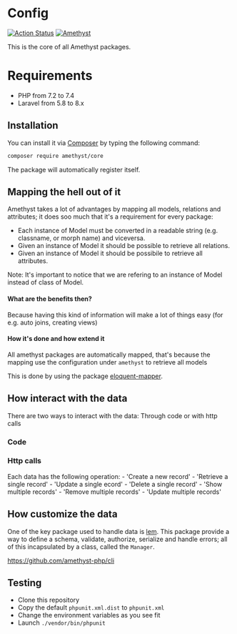 # Config

[![Action Status](https://github.com/amethyst-php/core/workflows/Test/badge.svg)](https://github.com/amethyst-php/core/actions)
[![Amethyst](https://img.shields.io/badge/Package-Amethyst-7e57c2)](https://github.com/amethyst-php/amethyst)

This is the core of all Amethyst packages.

# Requirements

- PHP from 7.2 to 7.4
- Laravel from 5.8 to 8.x

## Installation

You can install it via [Composer](https://getcomposer.org/) by typing the following command:

```bash
composer require amethyst/core
```

The package will automatically register itself.

## Mapping the hell out of it

Amethyst takes a lot of advantages by mapping all models, relations and attributes; it does soo much that it's a requirement for every package:

- Each instance of Model must be converted in a readable string (e.g. classname, or morph name) and viceversa.
- Given an instance of Model it should be possible to retrieve all relations.
- Given an instance of Model it should be possibile to retrieve all attributes.

Note: It's important to notice that we are refering to an instance of Model instead of class of Model.

#### What are the benefits then?

Because having this kind of information will make a lot of things easy (for e.g. auto joins, creating views)

#### How it's done and how extend it
All amethyst packages are automatically mapped, that's because the mapping use the configuration under `amethyst` to retrieve all models 

This is done by using the package [eloquent-mapper](https://github.com/railken/eloquent-mapper).

## How interact with the data

There are two ways to interact with the data: Through code or with http calls

### Code



### Http calls

Each data has the following operation: 
    - 'Create a new record'
    - 'Retrieve a single record'
    - 'Update a single ecord'
    - 'Delete a single record'
    - 'Show multiple records'
    - 'Remove multiple records'
    - 'Update multiple records'

## How customize the data

One of the key package used to handle data is [lem](https://github.com/railken/lem). This package provide a way to define a schema, validate, authorize, serialize and handle errors; all of this incapsulated by a class, called the `Manager`.

https://github.com/amethyst-php/cli


## Testing

- Clone this repository
- Copy the default `phpunit.xml.dist` to `phpunit.xml`
- Change the environment variables as you see fit
- Launch `./vendor/bin/phpunit`
